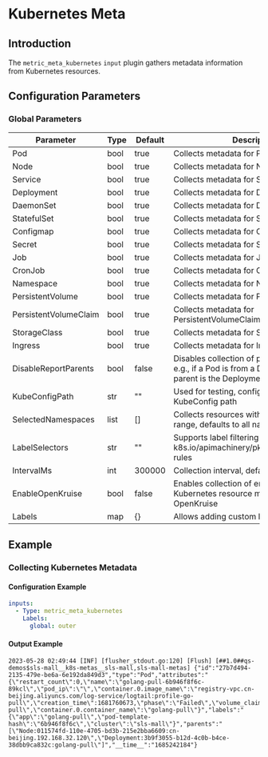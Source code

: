 # Kubernetes Meta

## Introduction

The `metric_meta_kubernetes` `input` plugin gathers metadata information from Kubernetes resources.

## Configuration Parameters

### Global Parameters

| Parameter                    | Type | Default | Description                                                                                     |
|-----------------------|------|--------|--------------------------------------------------------------------------------------------------|
| Pod                   | bool | true   | Collects metadata for Pods                                                                       |
| Node                  | bool | true   | Collects metadata for Nodes                                                                      |
| Service               | bool | true   | Collects metadata for Services                                                                     |
| Deployment            | bool | true   | Collects metadata for Deployments                                                                  |
| DaemonSet             | bool | true   | Collects metadata for DaemonSets                                                                   |
| StatefulSet           | bool | true   | Collects metadata for StatefulSets                                                                |
| Configmap             | bool | true   | Collects metadata for ConfigMaps                                                                   |
| Secret                | bool | true   | Collects metadata for Secrets                                                                      |
| Job                   | bool | true   | Collects metadata for Jobs                                                                         |
| CronJob               | bool | true   | Collects metadata for CronJobs                                                                     |
| Namespace             | bool | true   | Collects metadata for Namespaces                                                                   |
| PersistentVolume      | bool | true   | Collects metadata for PersistentVolumes                                                            |
| PersistentVolumeClaim | bool | true   | Collects metadata for PersistentVolumeClaims                                                       |
| StorageClass          | bool | true   | Collects metadata for StorageClasses                                                                |
| Ingress               | bool | true   | Collects metadata for Ingresses                                                                   |
| DisableReportParents  | bool | false  | Disables collection of parent information, e.g., if a Pod is from a Deployment, the parent is the Deployment |
| KubeConfigPath        | str  | ""     | Used for testing, configures the KubeConfig path                                                       |
| SelectedNamespaces    | list | []     | Collects resources within this namespace range, defaults to all namespaces                            |
| LabelSelectors        | str  | ""     | Supports label filtering based on k8s.io/apimachinery/pkg/labels/selector.go rules                     |
| IntervalMs            | int  | 300000 | Collection interval, default is 300 seconds                                                      |
| EnableOpenKruise      | bool | false  | Enables collection of enhanced Kubernetes resource metadata with OpenKruise                        |
| Labels                | map  | {}     | Allows adding custom labels to metadata                                                            |

## Example

### Collecting Kubernetes Metadata

#### Configuration Example

```yaml
inputs:
  - Type: metric_meta_kubernetes
    Labels:
      global: outer
```

#### Output Example

```text
2023-05-28 02:49:44 [INF] [flusher_stdout.go:120] [Flush] [##1.0##qs-demos$sls-mall__k8s-metas__sls-mall,sls-mall-metas] {"id":"27b7d494-2135-479e-be6a-6e192da849d3","type":"Pod","attributes":"{\"restart_count\":0,\"name\":\"golang-pull-6b946f8f6c-89kcl\",\"pod_ip\":\"\",\"container.0.image_name\":\"registry-vpc.cn-beijing.aliyuncs.com/log-service/logtail:profile-go-pull\",\"creation_time\":1681760673,\"phase\":\"Failed\",\"volume_claim\":\"\",\"resource_version\":\"377975647\",\"namespace\":\"profile\",\"workload\":\"golang-pull\",\"container.0.container_name\":\"golang-pull\"}","labels":"{\"app\":\"golang-pull\",\"pod-template-hash\":\"6b946f8f6c\",\"cluster\":\"sls-mall\"}","parents":"[\"Node:011574fd-110e-4705-bd3b-215e2bba6609:cn-beijing.192.168.32.120\",\"Deployment:3b9f3055-b12d-4c0b-b4ce-38dbb9ca832c:golang-pull\"]","__time__":"1685242184"}
```
